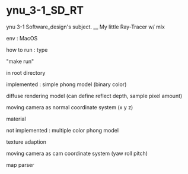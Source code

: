# ynu_3-1_SD_RT
ynu 3-1 Software_design's subject. __ My little Ray-Tracer w/ mlx

env
:
MacOS

how to run
:
type

"make run"

in root directory

implemented
:
simple phong model (binary color)

diffuse rendering model (can define reflect depth, sample pixel amount)

moving camera as normal coordinate system (x y z)

material


not implemented
:
multiple color phong model

texture adaption

moving camera as cam coordinate system (yaw roll pitch)

map parser
